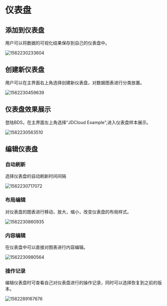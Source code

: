 # 仪表盘
## 添加到仪表盘
用户可以将数据的可视化结果保存到自己的仪表盘中。

![1562230233604](C:\Users\yanyuchao2\AppData\Roaming\Typora\typora-user-images\1562230233604.png)

## 创建新仪表盘

用户可以在主界面右上角选择创建新仪表盘，对数据图表进行分类放置。

![1562230459639](C:\Users\yanyuchao2\AppData\Roaming\Typora\typora-user-images\1562230459639.png)

## 仪表盘效果展示

登陆BDS，在主界面左上角选择“JDCloud Example",进入仪表盘样本展示。

![1562230563510](C:\Users\yanyuchao2\AppData\Roaming\Typora\typora-user-images\1562230563510.png)

## 编辑仪表盘

### 自动刷新

选择仪表盘的自动刷新时间间隔

![1562230717072](C:\Users\yanyuchao2\AppData\Roaming\Typora\typora-user-images\1562230717072.png)

### 布局编辑

对仪表盘的图表进行移动，放大，缩小，改变仪表盘的布局样式。

![1562230860935](C:\Users\yanyuchao2\AppData\Roaming\Typora\typora-user-images\1562230860935.png)

### 内容编辑

在仪表盘中可以直接对图表进行内容编辑。

![1562230980564](C:\Users\yanyuchao2\AppData\Roaming\Typora\typora-user-images\1562230980564.png)

### 操作记录

编辑仪表盘时可查看自己对仪表盘进行的操作记录，同时可以选择恢复到之前的版本。

![1562289167676](C:\Users\yanyuchao2\AppData\Roaming\Typora\typora-user-images\1562289167676.png)